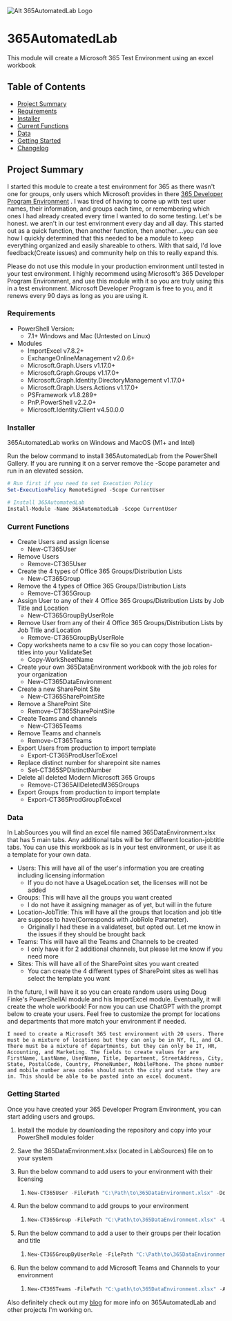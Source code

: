 ![Alt 365AutomatedLab Logo](https://github.com/DevClate/365AutomatedLab/blob/main/Static/365automatedlab.png?raw=true)

# 365AutomatedLab

This module will create a Microsoft 365 Test Environment using an excel workbook

## Table of Contents

- [Project Summary](#project-summary)
- [Requirements](#requirements)
- [Installer](#installer)
- [Current Functions](#current-functions)
- [Data](#data)
- [Getting Started](#getting-started)
- [Changelog](https://github.com/DevClate/365AutomatedLab/blob/main/CHANGELOG.md)

## Project Summary

I started this module to create a test environment for 365 as there wasn't one for groups, only users which Microsoft provides in there [365 Developer Program Environment](https://developer.microsoft.com/en-us/microsoft-365/dev-program) . I was tired of having to come up with test user names, their information, and groups each time, or remembering which ones I had already created every time I wanted to do some testing. Let's be honest. we aren't in our test environment every day and all day. This started out as a quick function, then another function, then another....you can see how I quickly determined that this needed to be a module to keep everything organized and easily shareable to others. With that said, I'd love feedback(Create issues) and community help on this to really expand this.

Please do not use this module in your production environment until tested in your test environment. I highly recommend using Microsoft's 365 Developer Program Environment, and use this module with it so you are truly using this in a test environment. Microsoft Developer Program is free to you, and it renews every 90 days as long as you are using it.

### Requirements

- PowerShell Version:
  - 7.1+ Windows and Mac (Untested on Linux)
- Modules
  - ImportExcel v7.8.2+
  - ExchangeOnlineManagement v2.0.6+
  - Microsoft.Graph.Users v1.17.0+
  - Microsoft.Graph.Groups v1.17.0+
  - Microsoft.Graph.Identity.DirectoryManagement v1.17.0+
  - Microsoft.Graph.Users.Actions v1.17.0+
  - PSFramework v1.8.289+
  - PnP.PowerShell v2.2.0+
  - Microsoft.Identity.Client v4.50.0.0

### Installer

365AutomatedLab works on Windows and MacOS (M1+ and Intel)

Run the below command to install 365AutomatedLab from the PowerShell Gallery. If you are running it on a server remove the -Scope parameter and run in an elevated session.

```PowerShell
# Run first if you need to set Execution Policy
Set-ExecutionPolicy RemoteSigned -Scope CurrentUser

# Install 365AutomatedLab
Install-Module -Name 365AutomatedLab -Scope CurrentUser
```

### Current Functions

- Create Users and assign license
  - New-CT365User
- Remove Users
  - Remove-CT365User
- Create the 4 types of Office 365 Groups/Distribution Lists
  - New-CT365Group
- Remove the 4 types of Office 365 Groups/Distribution Lists
  - Remove-CT365Group
- Assign User to any of their 4 Office 365 Groups/Distribution Lists by Job Title and Location
  - New-CT365GroupByUserRole
- Remove User from any of their 4 Office 365 Groups/Distribution Lists by Job Title and Location
  - Remove-CT365GroupByUserRole
- Copy worksheets name to a csv file so you can copy those location-titles into your ValidateSet
  - Copy-WorkSheetName
- Create your own 365DataEnvironment workbook with the job roles for your organization
  - New-CT365DataEnvironment
- Create a new SharePoint Site
  - New-CT365SharePointSite
- Remove a SharePoint Site
  - Remove-CT365SharePointSite
- Create Teams and channels
  - New-CT365Teams
- Remove Teams and channels
  - Remove-CT365Teams
- Export Users from production to import template
  - Export-CT365ProdUserToExcel
- Replace distinct number for sharepoint site names
  - Set-CT365SPDistinctNumber
- Delete all deleted Modern Microsoft 365 Groups
  - Remove-CT365AllDeletedM365Groups
- Export Groups from production to import template
  - Export-CT365ProdGroupToExcel
    
### Data

In LabSources you will find an excel file named 365DataEnvironment.xlsx that has 5 main tabs. Any additional tabs will be for different location-jobtitle tabs. You can use this workbook as is in your test environment, or use it as a template for your own data.

- Users: This will have all of the user's information you are creating including licensing information
  - If you do not have a UsageLocation set, the licenses will not be added
- Groups: This will have all the groups you want created
  - I do not have it assigning manager as of yet, but will in the future
- Location-JobTitle: This will have all the groups that location and job title are suppose to have(Corresponds with JobRole Parameter).
  - Originally I had these in a validateset, but opted out. Let me know in the issues if they should be brought back
- Teams: This will have all the Teams and Channels to be created
  - I only have it for 2 additional channels, but please let me know if you need more
- Sites: This will have all of the SharePoint sites you want created
  - You can create the 4 different types of SharePoint sites as well has select the template you want

In the future, I will have it so you can create random users using Doug Finke's PowerShellAI module and his ImportExcel module. Eventually, it will create the whole workbook! For now you can use ChatGPT with the prompt below to create your users. Feel free to customize the prompt for locations and departments that more match your environment if needed.

```
I need to create a Microsoft 365 test environment with 20 users. There must be a mixture of locations but they can only be in NY, FL, and CA. There must be a mixture of departments, but they can only be IT, HR, Accounting, and Marketing. The fields to create values for are FirstName, LastName, UserName, Title, Department, StreetAddress, City, State, PostalCode, Country, PhoneNumber, MobilePhone. The phone number and mobile number area codes should match the city and state they are in. This should be able to be pasted into an excel document.
```

### Getting Started

Once you have created your 365 Developer Program Environment, you can start adding users and groups.

1. Install the module by downloading the repository and copy into your PowerShell modules folder
2. Save the 365DataEnvironment.xlsx (located in LabSources) file on to your system
3. Run the below command to add users to your environment with their licensing

   1. ```powershell
      New-CT365User -FilePath "C:\Path\to\365DataEnvironment.xlsx" -Domain "yourdomain.onmicrosoft.com"
      ```
4. Run the below command to add groups to your environment

   1. ```powershell
      New-CT365Group -FilePath "C:\Path\to\365DataEnvironment.xlsx" -UserPrincialName "user@yourdomain.onmicrosoft.com" -Domain "yourdomain.onmicrosoft.com"
      ```
5. Run the below command to add a user to their groups per their location and title

   1. ```powershell
      New-CT365GroupByUserRole -FilePath "C:\Path\to\365DataEnvironment.xlsx" -UserEmail "jdoe@yourdomain.onmicrosoft.com" -Domain "yourdomain.onmicrosoft.com" -UserRole "NY-IT"
      ```
6. Run the below command to add Microsoft Teams and Channels to your environment

   1. ```powershell
      New-CT365Teams -FilePath "C:\path\to\365DataEnvironment.xlsx" -AdminUrl "https://yourdomain.sharepoint.com"
      ```

Also definitely check out my [blog](https://www.clatent.com/) for more info on 365AutomatedLab and other projects I'm working on.

